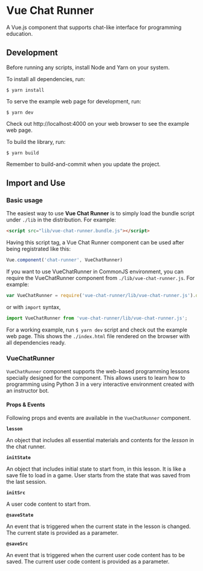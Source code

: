 # Vue Chat Runner

A Vue.js component that supports chat-like interface for programming education.

## Development

Before running any scripts, install Node and Yarn on your system.

To install all dependencies, run: 

```
$ yarn install
```

To serve the example web page for development, run:

```
$ yarn dev
```

Check out http://localhost:4000 on your web browser to see the example web page.

To build the library, run:

```
$ yarn build
```

Remember to build-and-commit when you update the project. 

## Import and Use

### Basic usage

The easiest way to use **Vue Chat Runner** is to simply load the bundle script under `./lib` in the distribution. For example:

```html
<script src="lib/vue-chat-runner.bundle.js"></script>
```

Having this script tag, a Vue Chat Runner component can be used after being registrated like this:

```javascript
Vue.component('chat-runner', VueChatRunner)
```

If you want to use VueChatRunner in CommonJS environment, you can require the VueChatRunner component from `./lib/vue-chat-runner.js`. For example:

```javascript
var VueChatRunner = require('vue-chat-runner/lib/vue-chat-runner.js').default;
```

or with `import` syntax, 

```javascript
import VueChatRunner from 'vue-chat-runner/lib/vue-chat-runner.js';
```

For a working example, run `$ yarn dev` script and check out the example web page. This shows the `./index.html` file rendered on the browser with all dependencies ready.

### VueChatRunner

`VueChatRunner` component supports the web-based programming lessons specially designed for the component. This allows users to learn how to programming using Python 3 in a very interactive environment created with an instructor bot. 

#### Props & Events

Following props and events are available in the `VueChatRunner` component. 

**`lesson`**

An object that includes all essential materials and contents for the *lesson* in the chat runner.

**`initState`**

An object that includes initial state to start from, in this lesson. It is like a save file to load in a game. User starts from the state that was saved from the last session.

**`initSrc`**

A user code content to start from.

**`@saveState`**

An event that is triggered when the current state in the lesson is changed. The current state is provided as a parameter.

**`@saveSrc`**

An event that is triggered when the current user code content has to be saved. The current user code content is provided as a parameter.


